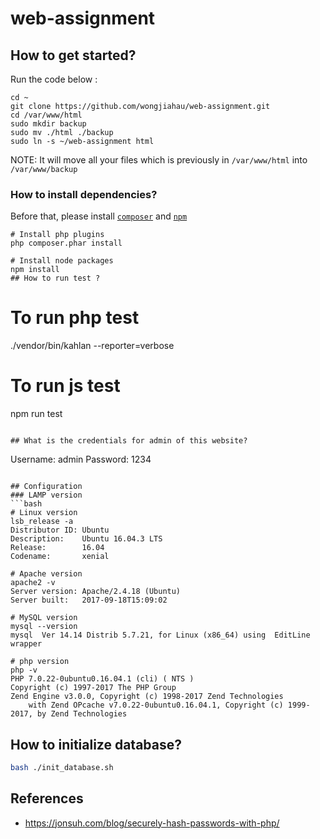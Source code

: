# web-assignment
## How to get started?
Run the code below :
```
cd ~
git clone https://github.com/wongjiahau/web-assignment.git
cd /var/www/html
sudo mkdir backup
sudo mv ./html ./backup
sudo ln -s ~/web-assignment html
```
NOTE: It will move all your files which is previously in `/var/www/html` into `/var/www/backup`

### How to install dependencies?
Before that, please install [`composer`](https://getcomposer.org/download/) and [`npm`](https://docs.npmjs.com/getting-started/installing-node)
```
# Install php plugins
php composer.phar install

# Install node packages
npm install
## How to run test ?
```
# To run php test
./vendor/bin/kahlan --reporter=verbose 

# To run js test
npm run test
```

## What is the credentials for admin of this website?
```
Username: admin
Password: 1234
```

## Configuration
### LAMP version
```bash
# Linux version
lsb_release -a
Distributor ID: Ubuntu
Description:    Ubuntu 16.04.3 LTS
Release:        16.04
Codename:       xenial

# Apache version
apache2 -v
Server version: Apache/2.4.18 (Ubuntu)
Server built:   2017-09-18T15:09:02

# MySQL version
mysql --version
mysql  Ver 14.14 Distrib 5.7.21, for Linux (x86_64) using  EditLine wrapper

# php version
php -v
PHP 7.0.22-0ubuntu0.16.04.1 (cli) ( NTS )
Copyright (c) 1997-2017 The PHP Group
Zend Engine v3.0.0, Copyright (c) 1998-2017 Zend Technologies
    with Zend OPcache v7.0.22-0ubuntu0.16.04.1, Copyright (c) 1999-2017, by Zend Technologies
```

## How to initialize database?
``` sh
bash ./init_database.sh
```

## References
- https://jonsuh.com/blog/securely-hash-passwords-with-php/